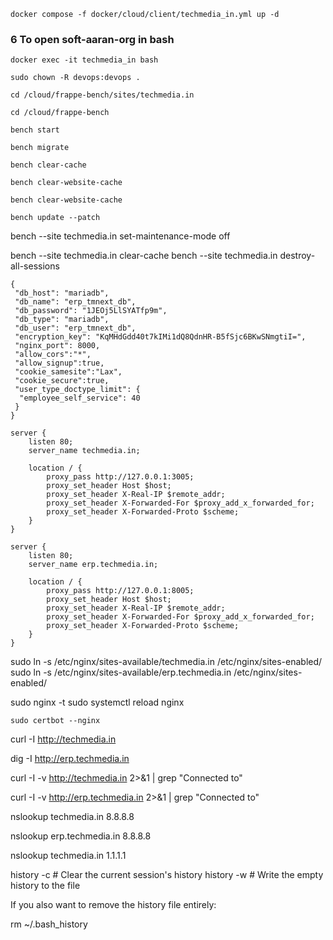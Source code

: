 
```
docker compose -f docker/cloud/client/techmedia_in.yml up -d
```

### 6 To open soft-aaran-org in bash
```
docker exec -it techmedia_in bash
```

```
sudo chown -R devops:devops .
```


```
cd /cloud/frappe-bench/sites/techmedia.in
```

```
cd /cloud/frappe-bench
```

```
bench start
```

```
bench migrate
```

```
bench clear-cache
```

```
bench clear-website-cache
```

```
bench clear-website-cache
```


```
bench update --patch
```

bench --site techmedia.in  set-maintenance-mode off

bench --site techmedia.in clear-cache
bench --site techmedia.in destroy-all-sessions



```
{
 "db_host": "mariadb",
 "db_name": "erp_tmnext_db",
 "db_password": "1JEOj5LlSYATfp9m",
 "db_type": "mariadb",
 "db_user": "erp_tmnext_db",
 "encryption_key": "KqMHdGdd40t7kIMi1dQ8QdnHR-B5fSjc6BKwSNmgtiI=",
 "nginx_port": 8000,
 "allow_cors":"*",
 "allow_signup":true,
 "cookie_samesite":"Lax",
 "cookie_secure":true,
 "user_type_doctype_limit": {
  "employee_self_service": 40
 }
}
```


```
server {
    listen 80;
    server_name techmedia.in;

    location / {
        proxy_pass http://127.0.0.1:3005;
        proxy_set_header Host $host;
        proxy_set_header X-Real-IP $remote_addr;
        proxy_set_header X-Forwarded-For $proxy_add_x_forwarded_for;
        proxy_set_header X-Forwarded-Proto $scheme;
    }
}

```

```
server {
    listen 80;
    server_name erp.techmedia.in;

    location / {
        proxy_pass http://127.0.0.1:8005;
        proxy_set_header Host $host;
        proxy_set_header X-Real-IP $remote_addr;
        proxy_set_header X-Forwarded-For $proxy_add_x_forwarded_for;
        proxy_set_header X-Forwarded-Proto $scheme;
    }
}

```
sudo ln -s /etc/nginx/sites-available/techmedia.in /etc/nginx/sites-enabled/
sudo ln -s /etc/nginx/sites-available/erp.techmedia.in /etc/nginx/sites-enabled/

sudo nginx -t
sudo systemctl reload nginx


```
sudo certbot --nginx
```




curl -I http://techmedia.in

dig -I http://erp.techmedia.in

curl -I -v http://techmedia.in 2>&1 | grep "Connected to"

curl -I -v http://erp.techmedia.in 2>&1 | grep "Connected to"

nslookup techmedia.in 8.8.8.8

nslookup erp.techmedia.in 8.8.8.8

nslookup techmedia.in 1.1.1.1






history -c        # Clear the current session's history
history -w        # Write the empty history to the file

If you also want to remove the history file entirely:


rm ~/.bash_history


